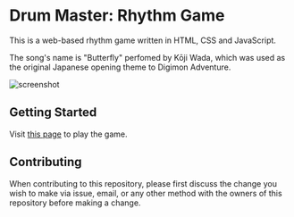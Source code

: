# Drum Master: Rhythm Game

This is a web-based rhythm game written in HTML, CSS and JavaScript.

The song's name is "Butterfly" perfomed by Kōji Wada, which was used as the original Japanese opening theme to Digimon Adventure.

![screenshot](./img/screenshot.gif)

## Getting Started

Visit [this page](https://chloeliang.github.io/rhythm-game/) to play the game.

## Contributing

When contributing to this repository, please first discuss the change you wish to
make via issue, email, or any other method with the owners of this repository
before making a change.
